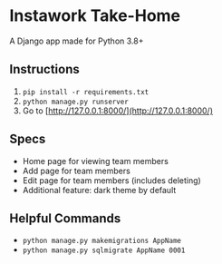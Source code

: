 # Instawork Take-Home

A Django app made for Python 3.8+

## Instructions

1. `pip install -r requirements.txt`
2. `python manage.py runserver`
3. Go to [http://127.0.0.1:8000/](http://127.0.0.1:8000/)

## Specs

- Home page for viewing team members
- Add page for team members
- Edit page for team members (includes deleting)
- Additional feature: dark theme by default

## Helpful Commands

- `python manage.py makemigrations AppName`
- `python manage.py sqlmigrate AppName 0001`
